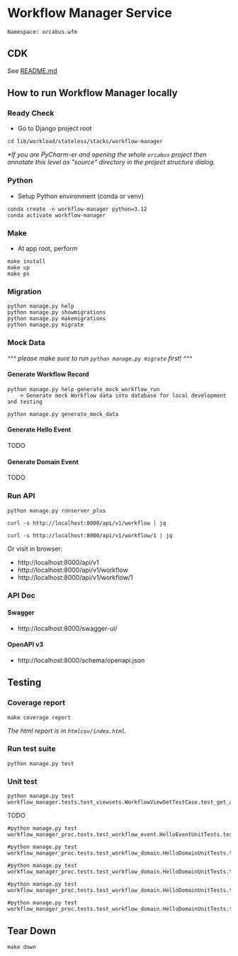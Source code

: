 # Workflow Manager Service

```
Namespace: orcabus.wfm
```

## CDK

See [README.md](../README.md)

## How to run Workflow Manager locally

### Ready Check

- Go to Django project root

```
cd lib/workload/stateless/stacks/workflow-manager
```

_\*If you are PyCharm-er and opening the whole `orcabus` project then annotate this level as "source" directory in the project structure dialog._

### Python

- Setup Python environment (conda or venv)

```
conda create -n workflow-manager python=3.12
conda activate workflow-manager
```

### Make

- At app root, perform

```
make install
make up
make ps
```

### Migration

```
python manage.py help
python manage.py showmigrations
python manage.py makemigrations
python manage.py migrate
```

### Mock Data

_^^^ please make sure to run `python manage.py migrate` first! ^^^_

#### Generate Workflow Record

```
python manage.py help generate_mock_workflow_run
    > Generate mock Workflow data into database for local development and testing
```

```
python manage.py generate_mock_data
```

#### Generate Hello Event

TODO

#### Generate Domain Event

TODO

### Run API

```
python manage.py runserver_plus
```

```
curl -s http://localhost:8000/api/v1/workflow | jq
```

```
curl -s http://localhost:8000/api/v1/workflow/1 | jq
```

Or visit in browser:

- http://localhost:8000/api/v1
- http://localhost:8000/api/v1/workflow
- http://localhost:8000/api/v1/workflow/1

### API Doc

#### Swagger

- http://localhost:8000/swagger-ui/

#### OpenAPI v3

- http://localhost:8000/schema/openapi.json

## Testing

### Coverage report

```
make coverage report
```

_The html report is in `htmlcov/index.html`._

### Run test suite

```
python manage.py test
```

### Unit test

```
python manage.py test workflow_manager.tests.test_viewsets.WorkflowViewSetTestCase.test_get_api
```

TODO

```
#python manage.py test workflow_manager_proc.tests.test_workflow_event.HelloEventUnitTests.test_sqs_handler
```

```
#python manage.py test workflow_manager_proc.tests.test_workflow_domain.HelloDomainUnitTests.test_marshall
```

```
#python manage.py test workflow_manager_proc.tests.test_workflow_domain.HelloDomainUnitTests.test_unmarshall
```

```
#python manage.py test workflow_manager_proc.tests.test_workflow_domain.HelloDomainUnitTests.test_aws_event_serde
```

```
#python manage.py test workflow_manager_proc.tests.test_workflow_domain.HelloDomainUnitTests.test_put_events_request_entry
```

## Tear Down

```
make down
```
